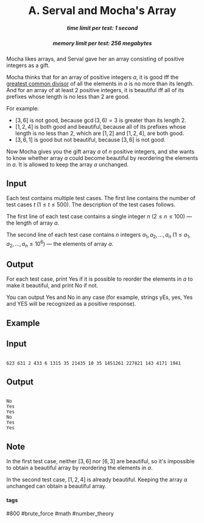 <h1 style='text-align: center;'> A. Serval and Mocha's Array</h1>

<h5 style='text-align: center;'>time limit per test: 1 second</h5>
<h5 style='text-align: center;'>memory limit per test: 256 megabytes</h5>

Mocha likes arrays, and Serval gave her an array consisting of positive integers as a gift.

Mocha thinks that for an array of positive integers $a$, it is good iff the [greatest common divisor](https://en.wikipedia.org/wiki/Greatest_common_divisor) of all the elements in $a$ is no more than its length. And for an array of at least $2$ positive integers, it is beautiful iff all of its prefixes whose length is no less than $2$ are good. 

For example:

* $[3,6]$ is not good, because $\gcd(3,6)=3$ is greater than its length $2$.
* $[1,2,4]$ is both good and beautiful, because all of its prefixes whose length is no less than $2$, which are $[1,2]$ and $[1,2,4]$, are both good.
* $[3,6,1]$ is good but not beautiful, because $[3,6]$ is not good.

Now Mocha gives you the gift array $a$ of $n$ positive integers, and she wants to know whether array $a$ could become beautiful by reordering the elements in $a$. It is allowed to keep the array $a$ unchanged.

## Input

Each test contains multiple test cases. The first line contains the number of test cases $t$ ($1\leq t\leq 500$). The description of the test cases follows.

The first line of each test case contains a single integer $n$ ($2\leq n\leq 100$) — the length of array $a$.

The second line of each test case contains $n$ integers $a_1,a_2,\ldots,a_n$ ($1\leq a_1,a_2,\ldots,a_n\leq 10^6$) — the elements of array $a$.

## Output

For each test case, print Yes if it is possible to reorder the elements in $a$ to make it beautiful, and print No if not.

You can output Yes and No in any case (for example, strings yEs, yes, Yes and YES will be recognized as a positive response).

## Example

## Input


```

623 631 2 433 6 1315 35 21435 10 35 1451261 227821 143 4171 1941
```
## Output


```

No
Yes
Yes
No
Yes
Yes

```
## Note

In the first test case, neither $[3,6]$ nor $[6,3]$ are beautiful, so it's impossible to obtain a beautiful array by reordering the elements in $a$.

In the second test case, $[1,2,4]$ is already beautiful. Keeping the array $a$ unchanged can obtain a beautiful array.



#### tags 

#800 #brute_force #math #number_theory 